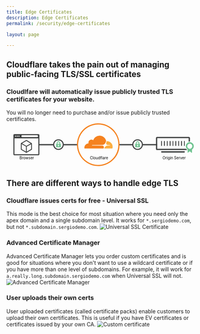 ```yaml
---
title: Edge Certificates
description: Edge Certificates
permalink: /security/edge-certificates

layout: page

---
```


## Cloudflare takes the pain out of managing public-facing TLS/SSL certificates
### Cloudlfare will automatically issue publicly trusted TLS certificates for your website.
You will no longer need to purchase and/or issue publicly trusted certificates.
<svg width="500" height="117.6470588235294" viewBox="0 0 720 161.58" aria-hidden="true"><path fill="#404242" d="M123.52 83.27h144.9v-4.66h-144.9"></path><path d="M120.51 41h-90a4.13 4.13 0 00-4.07 4.08v71.47a4.13 4.13 0 004.07 4.07h90a4.13 4.13 0 004.07-4.07V45.11a4.13 4.13 0 00-4.07-4.11zm-60.6 4.13h55.86a3.6 3.6 0 110 7.19H59.91a3.6 3.6 0 010-7.19zm-12.6 1.47a2.17 2.17 0 11-2.17 2.16 2.17 2.17 0 012.17-2.16zm-6.4 0a2.17 2.17 0 11-2.17 2.16 2.16 2.16 0 012.17-2.16zm-6.41 0a2.17 2.17 0 11-2.16 2.16 2.17 2.17 0 012.16-2.16zm86.18 70l-.17.16h-90l-.17-.16V56.85h90.31z" fill="#404242"></path><path d="M55.3 99.85l19.49 11.26a1.55 1.55 0 001.56 0l.19-.14 19.22-11.35a1.56 1.56 0 00.76-1.36l-.19-21.74a1.57 1.57 0 00-.11-.53 1.55 1.55 0 00-.71-1l-19-11.56a1.59 1.59 0 00-1.59 0L55.47 74.55a1.64 1.64 0 00-.35.29 1.54 1.54 0 00-.5 1.13l-.1 22.52a1.58 1.58 0 00.78 1.36zm38.09-2.47L77.13 107V88l16.1-8.87zM75.72 66.59l15.89 9.69-16 9L68 80.9l-8.58-5zm-18 12.07l8.65 4.93L74 88v19l-16.35-9.4z" fill="#404242"></path><path d="M214.8 80.48a18.1 18.1 0 11-18.1-18.09 18.1 18.1 0 0118.1 18.09z" fill="#fff"></path><path d="M214.8 80.48h-2a16.08 16.08 0 11-4.71-11.38 16.06 16.06 0 014.71 11.38h4a20.1 20.1 0 10-20.1 20.1 20.09 20.09 0 0020.1-20.1z" fill="#404242"></path><path d="M188.62 90.73h16.12a1.07 1.07 0 001.11-1.12v-11a1.07 1.07 0 00-1.11-1.12h-1.59v-3.16a6.43 6.43 0 00-12.86 0v3.17h-1.58a1.08 1.08 0 00-1.12 1.12v11c-.19.55.41 1.11 1.03 1.11zm9.41-4.1a.6.6 0 01-.56.74h-1.68a.6.6 0 01-.56-.74l.56-2a1.8 1.8 0 01-1-1.77 2 2 0 113.91 0 2.2 2.2 0 01-1 1.77zm-4.66-12.3a3.26 3.26 0 116.52 0v3.17h-6.43z" fill="#79c698"></path><text transform="translate(49.83 135.89)" font-size="14" font-family="SFProDisplay-Regular,SF Pro Display,sans-serif">Browser</text><g><path fill="#404242" d="M424.94 83.27h144.89v-4.66H424.94"></path><path d="M693.24 54.15a4.29 4.29 0 00-2.24-2.33 4.17 4.17 0 00-1.63-.33h-120a4.13 4.13 0 00-1.63.33 4.19 4.19 0 00-1.37.94 4.2 4.2 0 00-1.21 3v41a4.22 4.22 0 004.21 4.22h120a4.2 4.2 0 004.2-4.22v-41a4.31 4.31 0 00-.33-1.61zm-4.52 42.11H569.9v-40h118.82z" fill="#404242"></path><path d="M671.06 68.56a1.43 1.43 0 011.44-1.44 1.43 1.43 0 011 .42 1.46 1.46 0 01.43 1V84a1.48 1.48 0 01-.43 1 1.43 1.43 0 01-1 .42 1.45 1.45 0 01-1-.42 1.47 1.47 0 01-.42-1zm-10.87 0a1.43 1.43 0 011.44-1.44 1.47 1.47 0 011 .42 1.45 1.45 0 01.42 1V84a1.43 1.43 0 01-1.45 1.45 1.45 1.45 0 01-1-.42 1.47 1.47 0 01-.42-1zm-10.78 0a1.46 1.46 0 01.43-1 1.43 1.43 0 011-.42 1.43 1.43 0 011.44 1.44V84a1.47 1.47 0 01-.42 1 1.45 1.45 0 01-1 .42 1.43 1.43 0 01-1-.42 1.48 1.48 0 01-.43-1zm-10.77 0a1.43 1.43 0 011.44-1.44 1.47 1.47 0 011 .42 1.45 1.45 0 01.42 1V84a1.43 1.43 0 01-1.45 1.45 1.45 1.45 0 01-1-.42 1.47 1.47 0 01-.42-1zm-10.78 0a1.45 1.45 0 112.89 0V84a1.47 1.47 0 01-.42 1 1.45 1.45 0 01-2 0 1.48 1.48 0 01-.43-1zm-10.77 0a1.43 1.43 0 011.44-1.44 1.47 1.47 0 011 .42 1.45 1.45 0 01.42 1V84a1.43 1.43 0 01-1.45 1.45 1.45 1.45 0 01-1-.42 1.47 1.47 0 01-.42-1zm-10.78 0a1.45 1.45 0 112.89 0V84a1.47 1.47 0 01-.42 1 1.45 1.45 0 01-2 0 1.48 1.48 0 01-.43-1zm-10.77 0a1.45 1.45 0 112.89 0V84a1.47 1.47 0 01-.42 1 1.46 1.46 0 01-2 0 1.47 1.47 0 01-.42-1zm-10.8 0a1.45 1.45 0 012.9 0V84a1.48 1.48 0 01-.43 1 1.45 1.45 0 01-2 0 1.48 1.48 0 01-.43-1z" fill="#404242"></path><path d="M629.31 85.43a1.45 1.45 0 001-.42 1.47 1.47 0 00.42-1V68.56a1.45 1.45 0 00-2.89 0V84a1.48 1.48 0 00.43 1 1.45 1.45 0 001.04.43zM640.08 85.43a1.43 1.43 0 001.45-1.43V68.56a1.45 1.45 0 00-.42-1 1.47 1.47 0 00-1-.42 1.43 1.43 0 00-1.44 1.44V84a1.47 1.47 0 00.42 1 1.45 1.45 0 00.99.43zM650.86 85.43a1.45 1.45 0 001-.42 1.47 1.47 0 00.42-1V68.56a1.43 1.43 0 00-1.44-1.44 1.43 1.43 0 00-1 .42 1.46 1.46 0 00-.43 1V84a1.48 1.48 0 00.43 1 1.43 1.43 0 001.02.43zM661.63 85.43a1.43 1.43 0 001.45-1.43V68.56a1.45 1.45 0 00-.42-1 1.47 1.47 0 00-1-.42 1.43 1.43 0 00-1.44 1.44V84a1.47 1.47 0 00.42 1 1.45 1.45 0 00.99.43zM586.19 85.43a1.45 1.45 0 001-.42 1.48 1.48 0 00.43-1V68.56a1.45 1.45 0 00-2.9 0V84a1.48 1.48 0 00.43 1 1.45 1.45 0 001.04.43zM597 85.43a1.45 1.45 0 001-.42 1.47 1.47 0 00.42-1V68.56a1.45 1.45 0 10-2.89 0V84a1.47 1.47 0 00.42 1 1.45 1.45 0 001.05.43zM607.76 85.43a1.45 1.45 0 001-.42 1.47 1.47 0 00.42-1V68.56a1.45 1.45 0 00-2.89 0V84a1.48 1.48 0 00.43 1 1.45 1.45 0 001.04.43zM618.53 85.43A1.43 1.43 0 00620 84V68.56a1.45 1.45 0 00-.42-1 1.47 1.47 0 00-1-.42 1.43 1.43 0 00-1.44 1.44V84a1.47 1.47 0 00.42 1 1.45 1.45 0 00.97.43zM672.5 85.43a1.43 1.43 0 001-.42 1.48 1.48 0 00.43-1V68.56a1.46 1.46 0 00-.43-1 1.43 1.43 0 00-1-.42 1.43 1.43 0 00-1.44 1.44V84a1.47 1.47 0 00.42 1 1.45 1.45 0 001.02.43zM674 106.93a2.63 2.63 0 00-.54-.84 2.53 2.53 0 00-.79-.56 2.36 2.36 0 00-.95-.18H586.9a2.36 2.36 0 00-1.7.74 2.6 2.6 0 000 3.57 2.32 2.32 0 001.7.74h84.81a2.29 2.29 0 00.93-.17 2.64 2.64 0 00.79-.54 2.32 2.32 0 00.53-.81 2.43 2.43 0 00.2-1 2.55 2.55 0 00-.16-.95z" fill="#404242"></path><text transform="translate(590 135.89)" font-size="14" font-family="SFProDisplay-Regular,SF Pro Display,sans-serif">Origin Server</text><path d="M513.8 80.48a18.1 18.1 0 11-18.1-18.09 18.1 18.1 0 0118.1 18.09z" fill="#fff"></path><path d="M513.8 80.48h-2a16.08 16.08 0 11-4.71-11.38 16.06 16.06 0 014.71 11.38h4a20.1 20.1 0 10-20.1 20.1 20.09 20.09 0 0020.1-20.1z" fill="#404242"></path><path d="M487.62 90.73h16.12a1.07 1.07 0 001.11-1.12v-11a1.07 1.07 0 00-1.11-1.12h-1.59v-3.16a6.43 6.43 0 00-12.86 0v3.17h-1.58a1.08 1.08 0 00-1.12 1.12v11c-.19.55.41 1.11 1.03 1.11zm9.41-4.1a.6.6 0 01-.56.74h-1.68a.6.6 0 01-.56-.74l.56-2a1.8 1.8 0 01-1-1.77 2 2 0 113.91 0 2.2 2.2 0 01-1 1.77zm-4.66-12.3a3.26 3.26 0 116.52 0v3.17h-6.43z" fill="#79c698"></path><path d="M706.69 75.7a17.61 17.61 0 00-2.63-2.76 17.55 17.55 0 00-11.06-4 17.28 17.28 0 00-14.62 26.52 18 18 0 002 2.64 17.8 17.8 0 002.58 2.24v15.4l9.74-7.64 10.3 8.55v-16.32a17.23 17.23 0 003.68-24.63z" fill="#fff"></path><path d="M702.62 74.76a15 15 0 00-22.34 19.58 15.26 15.26 0 001.78 2.29 15.5 15.5 0 002.24 2l.52.37v12.58l8-6.23 8.4 7V99l.52-.37a15 15 0 003.21-21.43l1-.76-1 .76a14.9 14.9 0 00-2.33-2.44zM702 88.9a9.61 9.61 0 01-2.77 4.57 9.43 9.43 0 01-12.21.57 9.56 9.56 0 01-3.74-7.55A9.53 9.53 0 01702 84.06a9.77 9.77 0 01.32 2.44 9.58 9.58 0 01-.32 2.4z" fill="#71c492"></path></g><g><path d="M425.26 80.84h-2.21a76.07 76.07 0 11-22.28-53.77 75.79 75.79 0 0122.28 53.77h4.42a80.47 80.47 0 10-23.57 56.9 80.24 80.24 0 0023.57-56.9z" fill="#f5821f"></path><path d="M368.05 92.57a6.63 6.63 0 00-.69-5.85 5.92 5.92 0 00-4.72-2.32l-38.51-.5a.69.69 0 01-.59-.31.86.86 0 01-.1-.69 1.05 1.05 0 01.91-.69l38.85-.5c4.6-.22 9.61-3.94 11.36-8.51l2.22-5.79a1.21 1.21 0 00.06-.75 25.29 25.29 0 00-48.64-2.59A11.37 11.37 0 00310.05 72a12.21 12.21 0 00.28 4 16.16 16.16 0 00-15.7 16.17 18.68 18.68 0 00.16 2.35.76.76 0 00.75.65h71.07a1 1 0 00.91-.69z" fill="#f5821f"></path><path d="M380.32 67.82h-1.07a.63.63 0 00-.56.44l-1.5 5.22a6.63 6.63 0 00.69 5.85 5.92 5.92 0 004.72 2.32l8.2.5a.69.69 0 01.59.31.84.84 0 01.09.69 1 1 0 01-.9.69l-8.54.5c-4.63.22-9.61 3.94-11.36 8.51l-.63 1.59a.46.46 0 00.44.63h29.35a.78.78 0 00.75-.56 21.49 21.49 0 00.78-5.7 21.08 21.08 0 00-21.05-20.99z" fill="#fbae40"></path><text transform="translate(315.73 135.45)" font-size="14" font-family="SFProDisplay-Regular,SF Pro Display,sans-serif">Cloudflare</text></g></svg>


## There are different ways to handle edge TLS
### Cloudflare issues certs for free - Universal SSL
This mode is the best choice for most situation where you need only the apex domain and a single subdomain level. It works for `*.sergiodemo.com`, but not `*.subdomain.sergiodemo.com`.
![Universal SSL Certificate](https://sergiodemo.com/cdn-cgi/imagedelivery/dHAzaCotabzPiuBsjyNCtA/0cb9a7de-dd57-48f6-4829-b58041fd5700/public)

### Advanced Certificate Manager
Advanced Certificate Manager lets you order custom certificates and is good for situations where you don't want to use a wildcard certificate or if you have more than one level of subdomains.
For example, it will work for `a.really.long.subdomain.sergiodemo.com` when Universal SSL will not.
![Advanced Certificate Manager](https://sergiodemo.com/cdn-cgi/imagedelivery/dHAzaCotabzPiuBsjyNCtA/7f0554dd-196f-4164-a8f6-e2b5e4ee2000/public)

### User uploads their own certs
User uploaded certificates (called certificate packs) enable customers to upload their own certificates. This is useful if you have EV certificates or certificates issued by your own CA.
![Custom certificate](https://sergiodemo.com/cdn-cgi/imagedelivery/dHAzaCotabzPiuBsjyNCtA/cf5fc03b-1ae2-4e84-7cd4-02054aba7d00/public)